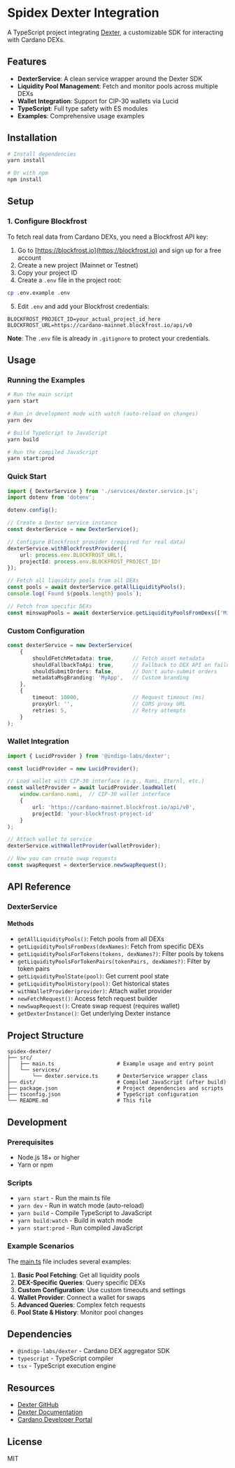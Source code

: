 # Spidex Dexter Integration

A TypeScript project integrating [Dexter](https://github.com/IndigoProtocol/dexter), a customizable SDK for interacting with Cardano DEXs.

## Features

- **DexterService**: A clean service wrapper around the Dexter SDK
- **Liquidity Pool Management**: Fetch and monitor pools across multiple DEXs
- **Wallet Integration**: Support for CIP-30 wallets via Lucid
- **TypeScript**: Full type safety with ES modules
- **Examples**: Comprehensive usage examples

## Installation

```bash
# Install dependencies
yarn install

# Or with npm
npm install
```

## Setup

### 1. Configure Blockfrost

To fetch real data from Cardano DEXs, you need a Blockfrost API key:

1. Go to [https://blockfrost.io](https://blockfrost.io) and sign up for a free account
2. Create a new project (Mainnet or Testnet)
3. Copy your project ID
4. Create a `.env` file in the project root:

```bash
cp .env.example .env
```

5. Edit `.env` and add your Blockfrost credentials:

```env
BLOCKFROST_PROJECT_ID=your_actual_project_id_here
BLOCKFROST_URL=https://cardano-mainnet.blockfrost.io/api/v0
```

**Note**: The `.env` file is already in `.gitignore` to protect your credentials.

## Usage

### Running the Examples

```bash
# Run the main script
yarn start

# Run in development mode with watch (auto-reload on changes)
yarn dev

# Build TypeScript to JavaScript
yarn build

# Run the compiled JavaScript
yarn start:prod
```

### Quick Start

```typescript
import { DexterService } from './services/dexter.service.js';
import dotenv from 'dotenv';

dotenv.config();

// Create a Dexter service instance
const dexterService = new DexterService();

// Configure Blockfrost provider (required for real data)
dexterService.withBlockfrostProvider({
    url: process.env.BLOCKFROST_URL!,
    projectId: process.env.BLOCKFROST_PROJECT_ID!
});

// Fetch all liquidity pools from all DEXs
const pools = await dexterService.getAllLiquidityPools();
console.log(`Found ${pools.length} pools`);

// Fetch from specific DEXs
const minswapPools = await dexterService.getLiquidityPoolsFromDexs(['Minswap', 'SundaeSwap']);
```

### Custom Configuration

```typescript
const dexterService = new DexterService(
    {
        shouldFetchMetadata: true,      // Fetch asset metadata
        shouldFallbackToApi: true,      // Fallback to DEX API on failure
        shouldSubmitOrders: false,      // Don't auto-submit orders
        metadataMsgBranding: 'MyApp',   // Custom branding
    },
    {
        timeout: 10000,                 // Request timeout (ms)
        proxyUrl: '',                   // CORS proxy URL
        retries: 5,                     // Retry attempts
    }
);
```

### Wallet Integration

```typescript
import { LucidProvider } from '@indigo-labs/dexter';

const lucidProvider = new LucidProvider();

// Load wallet with CIP-30 interface (e.g., Nami, Eternl, etc.)
const walletProvider = await lucidProvider.loadWallet(
    window.cardano.nami,  // CIP-30 wallet interface
    {
        url: 'https://cardano-mainnet.blockfrost.io/api/v0',
        projectId: 'your-blockfrost-project-id'
    }
);

// Attach wallet to service
dexterService.withWalletProvider(walletProvider);

// Now you can create swap requests
const swapRequest = dexterService.newSwapRequest();
```

## API Reference

### DexterService

#### Methods

- `getAllLiquidityPools()`: Fetch pools from all DEXs
- `getLiquidityPoolsFromDexs(dexNames)`: Fetch from specific DEXs
- `getLiquidityPoolsForTokens(tokens, dexNames?)`: Filter pools by tokens
- `getLiquidityPoolsForTokenPairs(tokenPairs, dexNames?)`: Filter by token pairs
- `getLiquidityPoolState(pool)`: Get current pool state
- `getLiquidityPoolHistory(pool)`: Get historical states
- `withWalletProvider(provider)`: Attach wallet provider
- `newFetchRequest()`: Access fetch request builder
- `newSwapRequest()`: Create swap request (requires wallet)
- `getDexterInstance()`: Get underlying Dexter instance

## Project Structure

```
spidex-dexter/
├── src/
│   ├── main.ts                    # Example usage and entry point
│   └── services/
│       └── dexter.service.ts      # DexterService wrapper class
├── dist/                          # Compiled JavaScript (after build)
├── package.json                   # Project dependencies and scripts
├── tsconfig.json                  # TypeScript configuration
└── README.md                      # This file
```

## Development

### Prerequisites

- Node.js 18+ or higher
- Yarn or npm

### Scripts

- `yarn start` - Run the main.ts file
- `yarn dev` - Run in watch mode (auto-reload)
- `yarn build` - Compile TypeScript to JavaScript
- `yarn build:watch` - Build in watch mode
- `yarn start:prod` - Run compiled JavaScript

### Example Scenarios

The [main.ts](src/main.ts) file includes several examples:

1. **Basic Pool Fetching**: Get all liquidity pools
2. **DEX-Specific Queries**: Query specific DEXs
3. **Custom Configuration**: Use custom timeouts and settings
4. **Wallet Provider**: Connect a wallet for swaps
5. **Advanced Queries**: Complex fetch requests
6. **Pool State & History**: Monitor pool changes

## Dependencies

- `@indigo-labs/dexter` - Cardano DEX aggregator SDK
- `typescript` - TypeScript compiler
- `tsx` - TypeScript execution engine

## Resources

- [Dexter GitHub](https://github.com/IndigoProtocol/dexter)
- [Dexter Documentation](https://docs.indigoprotocol.io/dexter)
- [Cardano Developer Portal](https://developers.cardano.org/)

## License

MIT
